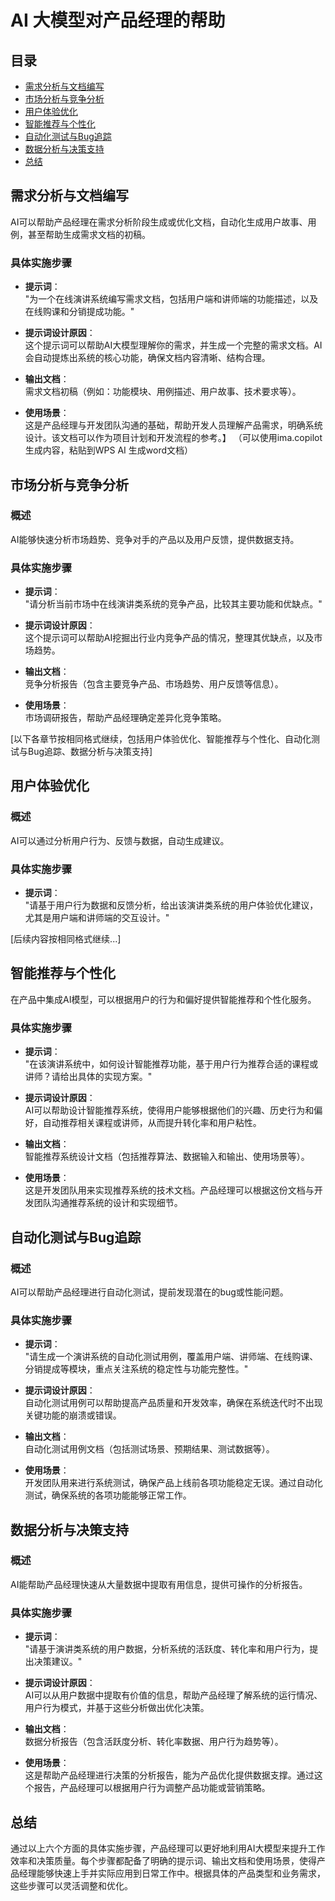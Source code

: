 # AI 大模型对产品经理的帮助

## 目录
- [需求分析与文档编写](#需求分析与文档编写)
- [市场分析与竞争分析](#市场分析与竞争分析)
- [用户体验优化](#用户体验优化)
- [智能推荐与个性化](#智能推荐与个性化)
- [自动化测试与Bug追踪](#自动化测试与bug追踪)
- [数据分析与决策支持](#数据分析与决策支持)
- [总结](#总结)

## 需求分析与文档编写
AI可以帮助产品经理在需求分析阶段生成或优化文档，自动化生成用户故事、用例，甚至帮助生成需求文档的初稿。

### 具体实施步骤
- **提示词**：  
  "为一个在线演讲系统编写需求文档，包括用户端和讲师端的功能描述，以及在线购课和分销提成功能。"

- **提示词设计原因**：  
  这个提示词可以帮助AI大模型理解你的需求，并生成一个完整的需求文档。AI会自动提炼出系统的核心功能，确保文档内容清晰、结构合理。

- **输出文档**：  
  需求文档初稿（例如：功能模块、用例描述、用户故事、技术要求等）。

- **使用场景**：  
  这是产品经理与开发团队沟通的基础，帮助开发人员理解产品需求，明确系统设计。该文档可以作为项目计划和开发流程的参考。】
  （可以使用ima.copilot生成内容，粘贴到WPS AI 生成word文档）

## 市场分析与竞争分析

### 概述
AI能够快速分析市场趋势、竞争对手的产品以及用户反馈，提供数据支持。

### 具体实施步骤
- **提示词**：  
  "请分析当前市场中在线演讲类系统的竞争产品，比较其主要功能和优缺点。"

- **提示词设计原因**：  
  这个提示词可以帮助AI挖掘出行业内竞争产品的情况，整理其优缺点，以及市场趋势。

- **输出文档**：  
  竞争分析报告（包含主要竞争产品、市场趋势、用户反馈等信息）。

- **使用场景**：  
  市场调研报告，帮助产品经理确定差异化竞争策略。

[以下各章节按相同格式继续，包括用户体验优化、智能推荐与个性化、自动化测试与Bug追踪、数据分析与决策支持]

## 用户体验优化

### 概述
AI可以通过分析用户行为、反馈与数据，自动生成建议。

### 具体实施步骤
- **提示词**：  
  "请基于用户行为数据和反馈分析，给出该演讲类系统的用户体验优化建议，尤其是用户端和讲师端的交互设计。"

[后续内容按相同格式继续...]

## 智能推荐与个性化
在产品中集成AI模型，可以根据用户的行为和偏好提供智能推荐和个性化服务。

### 具体实施步骤
- **提示词**：  
  "在该演讲系统中，如何设计智能推荐功能，基于用户行为推荐合适的课程或讲师？请给出具体的实现方案。"

- **提示词设计原因**：  
  AI可以帮助设计智能推荐系统，使得用户能够根据他们的兴趣、历史行为和偏好，自动推荐相关课程或讲师，从而提升转化率和用户粘性。

- **输出文档**：  
  智能推荐系统设计文档（包括推荐算法、数据输入和输出、使用场景等）。

- **使用场景**：  
  这是开发团队用来实现推荐系统的技术文档。产品经理可以根据这份文档与开发团队沟通推荐系统的设计和实现细节。

## 自动化测试与Bug追踪

### 概述
AI可以帮助产品经理进行自动化测试，提前发现潜在的bug或性能问题。

### 具体实施步骤
- **提示词**：  
  "请生成一个演讲系统的自动化测试用例，覆盖用户端、讲师端、在线购课、分销提成等模块，重点关注系统的稳定性与功能完整性。"

- **提示词设计原因**：  
  自动化测试用例可以帮助提高产品质量和开发效率，确保在系统迭代时不出现关键功能的崩溃或错误。

- **输出文档**：  
  自动化测试用例文档（包括测试场景、预期结果、测试数据等）。

- **使用场景**：  
  开发团队用来进行系统测试，确保产品上线前各项功能稳定无误。通过自动化测试，确保系统的各项功能能够正常工作。

## 数据分析与决策支持

### 概述
AI能帮助产品经理快速从大量数据中提取有用信息，提供可操作的分析报告。

### 具体实施步骤
- **提示词**：  
  "请基于演讲类系统的用户数据，分析系统的活跃度、转化率和用户行为，提出决策建议。"

- **提示词设计原因**：  
  AI可以从用户数据中提取有价值的信息，帮助产品经理了解系统的运行情况、用户行为模式，并基于这些分析做出优化决策。

- **输出文档**：  
  数据分析报告（包含活跃度分析、转化率数据、用户行为趋势等）。

- **使用场景**：  
  这是帮助产品经理进行决策的分析报告，能为产品优化提供数据支撑。通过这个报告，产品经理可以根据用户行为调整产品功能或营销策略。

## 总结
通过以上六个方面的具体实施步骤，产品经理可以更好地利用AI大模型来提升工作效率和决策质量。每个步骤都配备了明确的提示词、输出文档和使用场景，使得产品经理能够快速上手并实际应用到日常工作中。根据具体的产品类型和业务需求，这些步骤可以灵活调整和优化。
